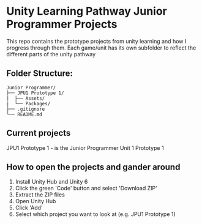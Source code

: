 # Unity Learning Pathway Junior Programmer Projects

This repo contains the prototype projects from unity learning and how I progress through them.
Each game/unit has its own subfolder to reflect the different parts of the unity pathway

## Folder Structure:
```
Junior Programmer/
├── JPU1 Prototype 1/
|  ├── Assets/
|  └── Packages/
├── .gitignore
└── README.md
```

## Current projects
JPU1 Prototype 1 - is the Junior Programmer Unit 1 Prototype 1

## How to open the projects and gander around 
1. Install Unity Hub and Unity 6
2. Click the green 'Code' button and select 'Download ZIP'
3. Extract the ZIP files
4. Open Unity Hub
5. Click 'Add'
6. Select which project you want to look at (e.g. JPU1 Prototype 1)
